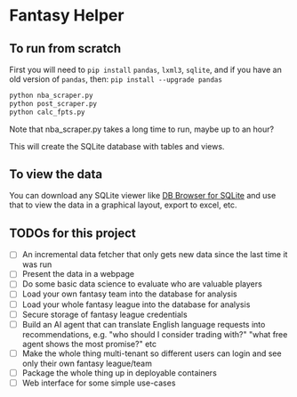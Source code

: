 # Fantasy Helper

## To run from scratch

First you will need to `pip install` `pandas`, `lxml3`, `sqlite`, and if you have an old version of `pandas`, then: `pip install --upgrade pandas`

```bash
python nba_scraper.py
python post_scraper.py
python calc_fpts.py
```

Note that nba_scraper.py takes a long time to run, maybe up to an hour?

This will create the SQLite database with tables and views.

## To view the data

You can download any SQLite viewer like [DB Browser for SQLite](https://sqlitebrowser.org/dl/) and use that to view the data in a graphical layout, export to excel, etc.

## TODOs for this project

- [ ] An incremental data fetcher that only gets new data since the last time it was run
- [ ] Present the data in a webpage
- [ ] Do some basic data science to evaluate who are valuable players
- [ ] Load your own fantasy team into the database for analysis
- [ ] Load your whole fantasy league into the database for analysis
- [ ] Secure storage of fantasy league credentials
- [ ] Build an AI agent that can translate English language requests into recommendations, e.g. "who should I consider trading with?" "what free agent shows the most promise?" etc
- [ ] Make the whole thing multi-tenant so different users can login and see only their own fantasy league/team
- [ ] Package the whole thing up in deployable containers
- [ ] Web interface for some simple use-cases
